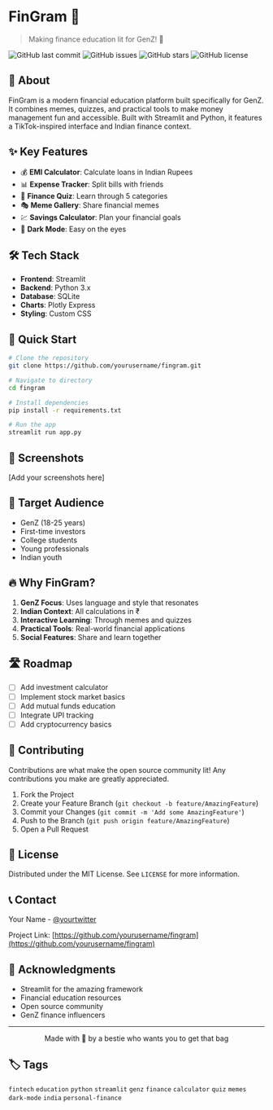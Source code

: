 # FinGram 💅

> Making finance education lit for GenZ! 💸

![GitHub last commit](https://img.shields.io/github/last-commit/yourusername/fingram)
![GitHub issues](https://img.shields.io/github/issues/yourusername/fingram)
![GitHub stars](https://img.shields.io/github/stars/yourusername/fingram)
![GitHub license](https://img.shields.io/github/license/yourusername/fingram)

## 🌟 About

FinGram is a modern financial education platform built specifically for GenZ. It combines memes, quizzes, and practical tools to make money management fun and accessible. Built with Streamlit and Python, it features a TikTok-inspired interface and Indian finance context.

## ✨ Key Features

- 💰 **EMI Calculator**: Calculate loans in Indian Rupees
- 📊 **Expense Tracker**: Split bills with friends
- 🎯 **Finance Quiz**: Learn through 5 categories
- 🎭 **Meme Gallery**: Share financial memes
- 💹 **Savings Calculator**: Plan your financial goals
- 🌙 **Dark Mode**: Easy on the eyes

## 🛠️ Tech Stack

- **Frontend**: Streamlit
- **Backend**: Python 3.x
- **Database**: SQLite
- **Charts**: Plotly Express
- **Styling**: Custom CSS

## 🚀 Quick Start

```bash
# Clone the repository
git clone https://github.com/yourusername/fingram.git

# Navigate to directory
cd fingram

# Install dependencies
pip install -r requirements.txt

# Run the app
streamlit run app.py
```

## 📱 Screenshots

[Add your screenshots here]

## 🎯 Target Audience

- GenZ (18-25 years)
- First-time investors
- College students
- Young professionals
- Indian youth

## 🔥 Why FinGram?

1. **GenZ Focus**: Uses language and style that resonates
2. **Indian Context**: All calculations in ₹
3. **Interactive Learning**: Through memes and quizzes
4. **Practical Tools**: Real-world financial applications
5. **Social Features**: Share and learn together

## 🛣️ Roadmap

- [ ] Add investment calculator
- [ ] Implement stock market basics
- [ ] Add mutual funds education
- [ ] Integrate UPI tracking
- [ ] Add cryptocurrency basics

## 🤝 Contributing

Contributions are what make the open source community lit! Any contributions you make are greatly appreciated.

1. Fork the Project
2. Create your Feature Branch (`git checkout -b feature/AmazingFeature`)
3. Commit your Changes (`git commit -m 'Add some AmazingFeature'`)
4. Push to the Branch (`git push origin feature/AmazingFeature`)
5. Open a Pull Request

## 📄 License

Distributed under the MIT License. See `LICENSE` for more information.

## 📞 Contact

Your Name - [@yourtwitter](https://twitter.com/yourtwitter)

Project Link: [https://github.com/yourusername/fingram](https://github.com/yourusername/fingram)

## 🙏 Acknowledgments

- Streamlit for the amazing framework
- Financial education resources
- Open source community
- GenZ finance influencers

---

<p align="center">Made with 💅 by a bestie who wants you to get that bag</p>

## 🏷️ Tags

`fintech` `education` `python` `streamlit` `genz` `finance` `calculator` `quiz` `memes` `dark-mode` `india` `personal-finance` 